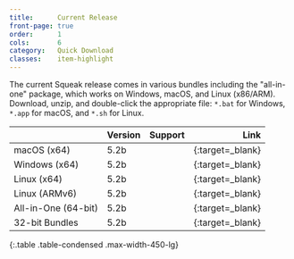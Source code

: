 ```yaml
---
title:      Current Release
front-page: true
order:      1
cols:       6
category:   Quick Download
classes:    item-highlight
---
```

The current Squeak release comes in various bundles including the "all-in-one" package, which works on Windows, macOS, and Linux (x86/ARM).
Download, unzip, and double-click the appropriate file: `*.bat` for Windows, `*.app` for macOS, and `*.sh` for Linux.

|            | Version   | Support   | Link   |
| ---------- |:--------- |:--------- | ------:|
| macOS (x64) | 5.2b | <i class="fa fa-apple"></i> | [<i class="fa fa-download"></i>][52mac]{:target=_blank} |
| Windows (x64) | 5.2b | <i class="fa fa-windows"></i> | [<i class="fa fa-download"></i>][52win]{:target=_blank} |
| Linux (x64) | 5.2b | <i class="fa fa-linux"></i> | [<i class="fa fa-download"></i>][52lin]{:target=_blank} |
| Linux (ARMv6) | 5.2b | <i class="fa fa-linux"></i> | [<i class="fa fa-download"></i>][52arm]{:target=_blank} |
| All-in-One (64-bit) | 5.2b       | <i class="fa fa-windows"></i> <i class="fa fa-apple"></i> <i class="fa fa-linux"></i> | [<i class="fa fa-download"></i>][52all]{:target=_blank} |
| 32-bit Bundles | 5.2b | <i class="fa fa-windows"></i> <i class="fa fa-apple"></i> <i class="fa fa-linux"></i> | [<i class="fa fa-external-link"></i>][52_32]{:target=_blank} |
{:.table .table-condensed .max-width-450-lg}

[52mac]: http://files.squeak.org/5.2/Squeak5.2-18229-64bit/Squeak5.2-18229-64bit-201810190412-macOS.dmg
[52win]: http://files.squeak.org/5.2/Squeak5.2-18229-64bit/Squeak5.2-18229-64bit-201810190412-Windows.zip
[52lin]: http://files.squeak.org/5.2/Squeak5.2-18229-64bit/Squeak5.2-18229-64bit-201810190412-Linux.zip
[52arm]: http://files.squeak.org/5.2/Squeak5.2-18229-32bit/Squeak5.2-18229-32bit-201810190412-ARMv6.zip
[52all]: http://files.squeak.org/5.2/Squeak5.2-18229-64bit/Squeak5.2-18229-64bit-All-in-One.zip
[52_32]: http://files.squeak.org/5.2/Squeak5.2-18229-32bit/